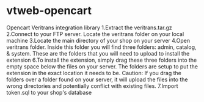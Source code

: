 vtweb-opencart
==============

Opencart Veritrans integration library
1.Extract the veritrans.tar.gz
2.Connect to your FTP server. Locate the veritrans folder on your local machine
3.Locate the main directory of your shop on your server
4.Open veritrans folder. Inside this folder you will find three folders: admin, catalog, & system. These are the folders that you will need to upload to install the extension
6.To install the extension, simply drag these three folders into the empty space below the files on your server.
   The folders are setup to put the extension in the exact location it needs to be.
   Caution: If you drag the folders over a folder found on your server, 
            it will upload the files into the wrong directories and potentially conflict with existing files.
7.Import token.sql to your shop's database
